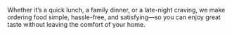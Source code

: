 Whether it’s a quick lunch, a family dinner, or a late-night craving, we make ordering food simple, hassle-free, and satisfying—so you can enjoy great taste without leaving the comfort of your home.
